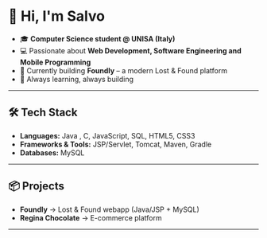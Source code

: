 # 👋 Hi, I'm Salvo

- 🎓 **Computer Science student @ UNISA (Italy)**
- 💻 Passionate about **Web Development, Software Engineering and Mobile Programming**
- 🚀 Currently building **Foundly** – a modern Lost & Found platform
- 🌱 Always learning, always building

---

## 🛠️ Tech Stack

* **Languages:** Java , C, JavaScript, SQL, HTML5, CSS3
* **Frameworks & Tools:** JSP/Servlet, Tomcat, Maven, Gradle
* **Databases:** MySQL
---

## 📦 Projects

* **Foundly** → Lost & Found webapp (Java/JSP + MySQL)
* **Regina Chocolate** → E-commerce platform

---
